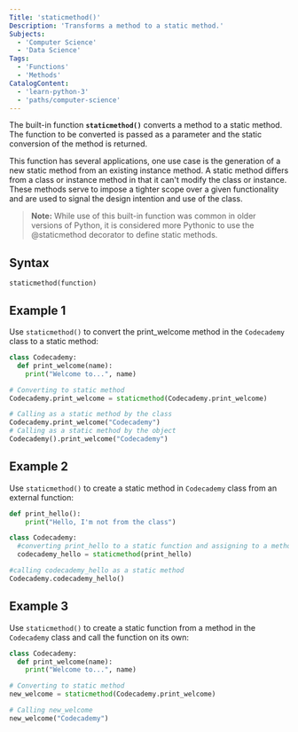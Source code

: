```yaml
---
Title: 'staticmethod()'
Description: 'Transforms a method to a static method.'
Subjects:
  - 'Computer Science'
  - 'Data Science'
Tags:
  - 'Functions'
  - 'Methods'
CatalogContent:
  - 'learn-python-3'
  - 'paths/computer-science'
---
```


The built-in function **`staticmethod()`** converts a method to a static method. The function to be converted is passed as a parameter and the static conversion of the method is returned.

This function has several applications, one use case is the generation of a new static method from an existing instance method. A static method differs from a class or instance method in that it can't modify the class or instance. These methods serve to impose a tighter scope over a given functionality and are used to signal the design intention and use of the class.

> **Note:** While use of this built-in function was common in older versions of Python, it is considered more Pythonic to use the @staticmethod decorator to define static methods.

## Syntax

```pseudo
staticmethod(function)
```

## Example 1

Use `staticmethod()` to convert the print_welcome method in the `Codecademy` class to a static method:

```py
class Codecademy:
  def print_welcome(name):
    print("Welcome to...", name)

# Converting to static method
Codecademy.print_welcome = staticmethod(Codecademy.print_welcome)

# Calling as a static method by the class
Codecademy.print_welcome("Codecademy")
# Calling as a static method by the object
Codecademy().print_welcome("Codecademy")
```

## Example 2

Use `staticmethod()` to create a static method in `Codecademy` class from an external function:

```py
def print_hello():
    print("Hello, I'm not from the class")

class Codecademy:
  #converting print_hello to a static function and assigning to a method in Codecademy class
  codecademy_hello = staticmethod(print_hello)

#calling codecademy_hello as a static method
Codecademy.codecademy_hello()
```

## Example 3

Use `staticmethod()` to create a static function from a method in the `Codecademy` class and call the function on its own:

```py
class Codecademy:
  def print_welcome(name):
    print("Welcome to...", name)

# Converting to static method
new_welcome = staticmethod(Codecademy.print_welcome)

# Calling new_welcome
new_welcome("Codecademy")
```

